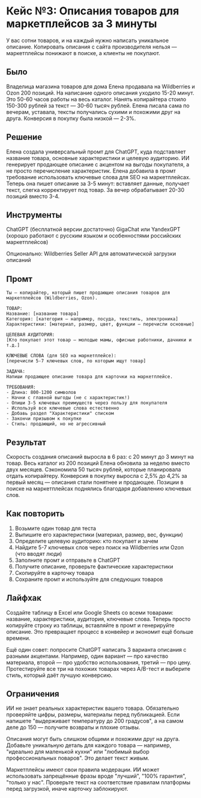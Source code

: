# Кейс №3: Описания товаров для маркетплейсов за 3 минуты

У вас сотни товаров, и на каждый нужно написать уникальное описание. Копировать описания с сайта производителя нельзя — маркетплейсы понижают в поиске, а клиенты не покупают.

## Было

Владелица магазина товаров для дома Елена продавала на Wildberries и Ozon 200 позиций. На написание одного описания уходило 15-20 минут. Это 50-60 часов работы на весь каталог. Нанять копирайтера стоило 150-300 рублей за текст — 30-60 тысяч рублей. Елена писала сама по вечерам, уставала, тексты получались сухими и похожими друг на друга. Конверсия в покупку была низкой — 2-3%.

## Решение

Елена создала универсальный промт для ChatGPT, куда подставляет название товара, основные характеристики и целевую аудиторию. ИИ генерирует продающее описание с акцентом на выгоды покупателя, а не просто перечисление характеристик. Елена добавила в промт требование использовать ключевые слова для SEO на маркетплейсах. Теперь она пишет описание за 3-5 минут: вставляет данные, получает текст, слегка корректирует под товар. За вечер обрабатывает 20-30 позиций вместо 3-4.

## Инструменты

ChatGPT (бесплатной версии достаточно)
GigaChat или YandexGPT (хорошо работают с русским языком и особенностями российских маркетплейсов)

Опционально: Wildberries Seller API для автоматической загрузки описаний

## Промт

```
Ты — копирайтер, который пишет продающие описания товаров для маркетплейсов (Wildberries, Ozon).

ТОВАР:
Название: [название товара]
Категория: [категория — например, посуда, текстиль, электроника]
Характеристики: [материал, размер, цвет, функции — перечисли основные]

ЦЕЛЕВАЯ АУДИТОРИЯ:
[Кто покупает этот товар — молодые мамы, офисные работники, дачники и т.д.]

КЛЮЧЕВЫЕ СЛОВА (для SEO на маркетплейсе):
[перечисли 5-7 ключевых слов, по которым ищут товар]

ЗАДАЧА:
Напиши продающее описание товара для карточки на маркетплейсе.

ТРЕБОВАНИЯ:
- Длина: 800-1200 символов
- Начни с главной выгоды (не с характеристик!)
- Опиши 3-5 ключевых преимуществ через пользу для покупателя
- Используй все ключевые слова естественно
- Добавь раздел "Характеристики" списком
- Закончи призывом к покупке
- Стиль: продающий, но не агрессивный
```

## Результат

Скорость создания описаний выросла в 6 раз: с 20 минут до 3 минут на товар. Весь каталог из 200 позиций Елена обновила за неделю вместо двух месяцев. Сэкономила 50 тысяч рублей, которые планировала отдать копирайтеру. Конверсия в покупку выросла с 2,5% до 4,2% за первый месяц — описания стали понятнее и продающее. Позиции в поиске на маркетплейсах поднялись благодаря добавлению ключевых слов.

## Как повторить

1. Возьмите один товар для теста
2. Выпишите его характеристики (материал, размер, вес, функции)
3. Определите целевую аудиторию: кто покупает и зачем
4. Найдите 5-7 ключевых слов через поиск на Wildberries или Ozon (что вводят люди)
5. Заполните промт и отправьте в ChatGPT
6. Получите описание, проверьте фактические характеристики
7. Скопируйте в карточку товара
8. Сохраните промт и используйте для следующих товаров

## Лайфхак

Создайте таблицу в Excel или Google Sheets со всеми товарами: название, характеристики, аудитория, ключевые слова. Теперь просто копируйте строку из таблицы, вставляйте в промт и генерируйте описание. Это превращает процесс в конвейер и экономит ещё больше времени.

Ещё один совет: попросите ChatGPT написать 3 варианта описания с разными акцентами. Например, один вариант — про качество материала, второй — про удобство использования, третий — про цену. Протестируйте все три на похожих товарах через A/B-тест и выберите стиль, который даёт лучшую конверсию.

## Ограничения

ИИ не знает реальных характеристик вашего товара. Обязательно проверяйте цифры, размеры, материалы перед публикацией. Если напишете "выдерживает температуру до 200 градусов", а на самом деле до 150 — получите возвраты и плохие отзывы.

Описания могут быть слишком общими и похожими друг на друга. Добавьте уникальную деталь для каждого товара — например, "идеально для маленькой кухни" или "любимый выбор профессиональных поваров". Это делает текст живым.

Маркетплейсы имеют свои правила модерации. ИИ может использовать запрещённые фразы вроде "лучший", "100% гарантия", "только у нас". Проверьте текст на соответствие правилам платформы перед загрузкой, иначе карточку заблокируют.

